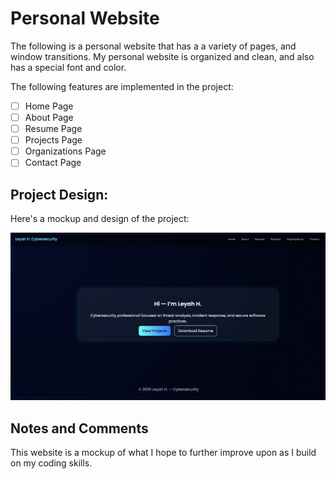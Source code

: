 # Personal Website

The following is a personal website that has a a variety of pages, and window transitions. My personal website is organized and clean, and also has a special font and color.

The following features are implemented in the project:

- [ ] Home Page
- [ ] About Page
- [ ] Resume Page
- [ ] Projects Page
- [ ] Organizations Page
- [ ] Contact Page 

## Project Design:

Here's a mockup and design of the project:

![Alt text](WebsiteImage.png)

## Notes and Comments

This website is a mockup of what I hope to further improve upon as I build on my coding skills.
